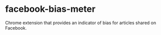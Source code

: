 # facebook-bias-meter
Chrome extension that provides an indicator of bias for articles shared on Facebook.
